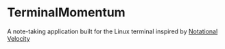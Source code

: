 # TerminalMomentum
A note-taking application built for the Linux terminal inspired by [Notational Velocity](https://notational.net/)
